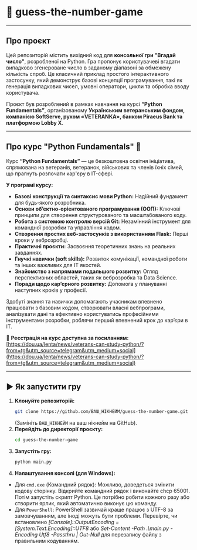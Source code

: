 # 🔢 guess-the-number-game

---

## Про проєкт

Цей репозиторій містить вихідний код для **консольної гри "Вгадай число"**, розробленої на Python. Гра пропонує користувачеві вгадати випадково згенероване число в заданому діапазоні за обмежену кількість спроб. Це класичний приклад простого інтерактивного застосунку, який демонструє базові концепції програмування, такі як генерація випадкових чисел, умовні оператори, цикли та обробка вводу користувача.

Проєкт був розроблений в рамках навчання на курсі **“Python Fundamentals”**, організованому **Українським ветеранським фондом, компанією SoftServe, рухом «VETERANKA», банком Piraeus Bank та платформою Lobby X**.

---

## Про курс "Python Fundamentals" 🐍

Курс **“Python Fundamentals”** — це безкоштовна освітня ініціатива, спрямована на ветеранів, ветеранок, військових та членів їхніх сімей, що прагнуть розпочати кар'єру в IT-сфері.

**У програмі курсу:**

* **Базові конструкції та синтаксис мови Python:** Надійний фундамент для будь-якого розробника.
* **Основи об’єктно-орієнтованого програмування (ООП):** Ключові принципи для створення структурованого та масштабованого коду.
* **Робота з системою контролю версій Git:** Незамінний інструмент для командної розробки та управління кодом.
* **Створення простих веб-застосунків з використанням Flask:** Перші кроки у веброзробці.
* **Практичні проєкти:** Засвоєння теоретичних знань на реальних завданнях.
* **Гнучкі навички (soft skills):** Розвиток комунікації, командної роботи та інших важливих для IT якостей.
* **Знайомство з напрямами подальшого розвитку:** Огляд перспективних областей, таких як веброзробка та Data Science.
* **Поради щодо кар’єрного розвитку:** Допомога у плануванні наступних кроків у професії.

Здобуті знання та навички допомагають учасникам впевнено працювати з базовим кодом, створювати власні вебпрограми, аналізувати дані та ефективно користуватись професійними інструментами розробки, роблячи перший впевнений крок до кар’єри в ІТ.

🔗 **Реєстрація на курс доступна за посиланням:**
[https://dou.ua/lenta/news/veterans-can-study-python/?from=tg&utm_source=telegram&utm_medium=social](https://dou.ua/lenta/news/veterans-can-study-python/?from=tg&utm_source=telegram&utm_medium=social)

---

## ▶️ Як запустити гру

1.  **Клонуйте репозиторій:**
    ```bash
    git clone https://github.com/ВАШ_НІКНЕЙМ/guess-the-number-game.git
    ```
    (Замініть `ВАШ_НІКНЕЙМ` на ваш нікнейм на GitHub).
2.  **Перейдіть до директорії проєкту:**
    ```bash
    cd guess-the-number-game
    ```
3.  **Запустіть гру:**
    ```bash
    python main.py
    ```
4. **Налаштування консолі (для Windows):**
- Для `cmd.exe` (Командний рядок): Можливо, доведеться змінити кодову сторінку. Відкрийте командний рядок і виконайте chcp 65001. Потім запустіть скрипт Python. Це потрібно робити кожного разу або створити ярлик, який автоматично виконує цю команду.
- Для `PowerShell`: PowerShell зазвичай краще працює з UTF-8 за замовчуванням, але іноді можуть бути проблеми. Перевірте, чи встановлено *[Console]::OutputEncoding = [System.Text.Encoding]::UTF8* або *Set-Content -Path .\main.py -Encoding Utf8 -Passthru | Out-Null* для перезапису файлу з правильним кодуванням.
